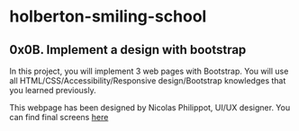 # holberton-smiling-school

## 0x0B. Implement a design with bootstrap

In this project, you will implement 3 web pages with Bootstrap. You will use all HTML/CSS/Accessibility/Responsive design/Bootstrap knowledges that you learned previously.

This webpage has been designed by Nicolas Philippot, UI/UX designer. You can find final screens [here](https://intranet-projects-files.s3.amazonaws.com/holbertonschool-webstack/623/Archive.zip)

